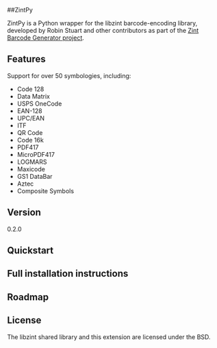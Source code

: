 ##ZintPy

ZintPy is a Python wrapper for the libzint barcode-encoding library, developed by Robin Stuart and other contributors as part of the [Zint Barcode Generator project](http://sourceforge.net/projects/zint/).

Features
----
Support for over 50 symbologies, including:
* Code 128
* Data Matrix
* USPS OneCode
* EAN-128
* UPC/EAN
* ITF
* QR Code
* Code 16k
* PDF417
* MicroPDF417
* LOGMARS
* Maxicode
* GS1 DataBar
* Aztec
* Composite Symbols

Version
----

0.2.0

Quickstart
----

Full installation instructions
----

Roadmap
----

License
----

The libzint shared library and this extension are licensed under the BSD.
